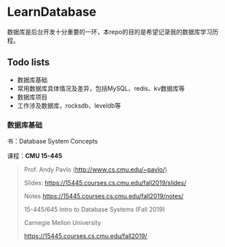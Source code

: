 # LearnDatabase

数据库是后台开发十分重要的一环，本repo的目的是希望记录我的数据库学习历程。

## Todo lists

- 数据库基础
- 常用数据库具体情况及差异，包括MySQL、redis、kv数据库等
- 数据库项目
- 工作涉及数据库，rocksdb、leveldb等

### 数据库基础

书：Database System Concepts

课程：__CMU 15-445__

> Prof. Andy Pavlo (http://www.cs.cmu.edu/~pavlo/)
>
> Slides: https://15445.courses.cs.cmu.edu/fall2019/slides/
>
> Notes https://15445.courses.cs.cmu.edu/fall2019/notes/
>
> 15-445/645 Intro to Database Systems (Fall 2019)
>
> Carnegie Mellon University
>
> https://15445.courses.cs.cmu.edu/fall2019/
